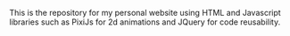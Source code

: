 This is the repository for my personal website using HTML and Javascript libraries such as PixiJs for 2d animations and JQuery for code reusability.
